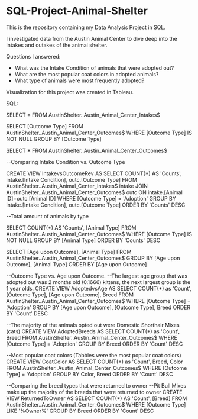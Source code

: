 # SQL-Project-Animal-Shelter
This is the repository containing my Data Analysis Project in SQL. 

I investigated data from the Austin Animal Center to dive deep into the intakes and outakes of the animal shelter. 

Questions I answered:
- What was the Intake Condition of animals that were adopted out?
- What are the most popular coat colors in adopted animals?
- What type of animals were most frequently adopted? 

Visualization for this project was created in Tableau. 

SQL:

SELECT * FROM AustinShelter..Austin_Animal_Center_Intakes$

SELECT [Outcome Type] FROM AustinShelter..Austin_Animal_Center_Outcomes$
WHERE [Outcome Type] IS NOT NULL
GROUP BY [Outcome Type]

SELECT * FROM AustinShelter..Austin_Animal_Center_Outcomes$


--Comparing Intake Condition vs. Outcome Type

CREATE VIEW IntakevsOutcomeRev AS
SELECT COUNT(*) AS 'Counts', intake.[Intake Condition], outc.[Outcome Type]
FROM AustinShelter..Austin_Animal_Center_Intakes$ intake
JOIN AustinShelter..Austin_Animal_Center_Outcomes$ outc
ON intake.[Animal ID]=outc.[Animal ID]
WHERE [Outcome Type] = 'Adoption'
GROUP BY intake.[Intake Condition], outc.[Outcome Type]
ORDER BY 'Counts' DESC

--Total amount of animals by type

SELECT COUNT(*) AS 'Counts', [Animal Type] 
FROM AustinShelter..Austin_Animal_Center_Outcomes$
WHERE [Outcome Type] IS NOT NULL
GROUP BY [Animal Type]
ORDER BY 'Counts' DESC

SELECT [Age upon Outcome], [Animal Type] 
FROM AustinShelter..Austin_Animal_Center_Outcomes$ 
GROUP BY [Age upon Outcome], [Animal Type]
ORDER BY [Age upon Outcome]

--Outcome Type vs. Age upon Outcome.
--The largest age group that was adopted out was 2 months old (0.1666) kittens, the next largest group is the 1 year olds. 
CREATE VIEW AdoptedvsAge AS
SELECT COUNT(*) as 'Count', [Outcome Type], [Age upon Outcome], Breed
FROM AustinShelter..Austin_Animal_Center_Outcomes$
WHERE [Outcome Type] = 'Adoption'
GROUP BY [Age upon Outcome], [Outcome Type], Breed
ORDER BY 'Count' DESC

--The majority of the animals opted out were Domestic Shorthair Mixes (cats)
CREATE VIEW AdoptedBreeds AS
SELECT COUNT(*) as 'Count', Breed
FROM AustinShelter..Austin_Animal_Center_Outcomes$
WHERE [Outcome Type] = 'Adoption'
GROUP BY Breed
ORDER BY 'Count' DESC

--Most popular coat colors (Tabbies were the most popular coat colors)
CREATE VIEW CoatColor AS
SELECT COUNT(*) as 'Count', Breed, Color
FROM AustinShelter..Austin_Animal_Center_Outcomes$
WHERE [Outcome Type] = 'Adoption'
GROUP BY Color, Breed
ORDER BY 'Count' DESC

--Comparing the breed types that were returned to owner
--Pit Bull Mixes make up the majority of the breeds that were returned to owner
CREATE VIEW ReturnedToOwner AS
SELECT COUNT(*) AS 'Count', [Breed]
FROM AustinShelter..Austin_Animal_Center_Outcomes$
WHERE [Outcome Type] LIKE '%Owner%'
GROUP BY Breed
ORDER BY 'Count' DESC
